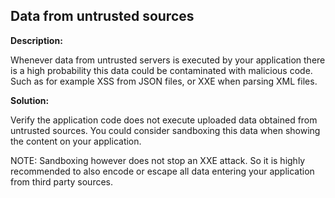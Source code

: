 
Data from untrusted sources
-------

**Description:**

Whenever data from untrusted servers is executed by your application there is a high 
probability this data could be contaminated with malicious code. Such as for example 
XSS from JSON files, or XXE when parsing XML files. 


**Solution:**

Verify the application code does not execute uploaded data obtained from untrusted sources. 
You could consider sandboxing this data when showing the content on your application. 

NOTE: Sandboxing however does not stop an XXE attack. So it is highly recommended to 
also encode or escape all data entering your application from third party sources.


	
